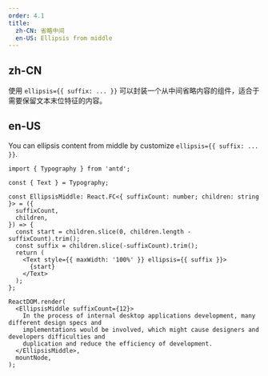 ```yaml
---
order: 4.1
title:
  zh-CN: 省略中间
  en-US: Ellipsis from middle
---
```


## zh-CN

使用 `ellipsis={{ suffix: ... }}` 可以封装一个从中间省略内容的组件，适合于需要保留文本末位特征的内容。

## en-US

You can ellipsis content from middle by customize `ellipsis={{ suffix: ... }}`.

```tsx
import { Typography } from 'antd';

const { Text } = Typography;

const EllipsisMiddle: React.FC<{ suffixCount: number; children: string }> = ({
  suffixCount,
  children,
}) => {
  const start = children.slice(0, children.length - suffixCount).trim();
  const suffix = children.slice(-suffixCount).trim();
  return (
    <Text style={{ maxWidth: '100%' }} ellipsis={{ suffix }}>
      {start}
    </Text>
  );
};

ReactDOM.render(
  <EllipsisMiddle suffixCount={12}>
    In the process of internal desktop applications development, many different design specs and
    implementations would be involved, which might cause designers and developers difficulties and
    duplication and reduce the efficiency of development.
  </EllipsisMiddle>,
  mountNode,
);
```
